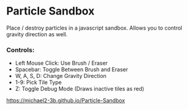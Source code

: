 # Particle Sandbox
Place / destroy particles in a javascript sandbox.
Allows you to control gravity direction as well.

### Controls:
* Left Mouse Click: Use Brush / Eraser
* Spacebar: Toggle Between Brush and Eraser
* W, A, S, D: Change Gravity Direction
* 1-9: Pick Tile Type
* Z: Toggle Debug Mode (Draws inactive tiles as red)

https://michael2-3b.github.io/Particle-Sandbox
